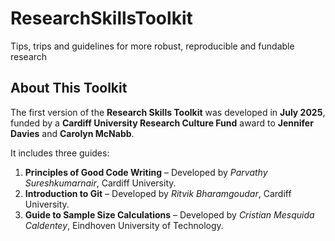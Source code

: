 # ResearchSkillsToolkit
Tips, trips and guidelines for more robust, reproducible and fundable research



## About This Toolkit

The first version of the **Research Skills Toolkit** was developed in **July 2025**, funded by a **Cardiff University Research Culture Fund** award to **Jennifer Davies** and **Carolyn McNabb**.  

It includes three guides:

1. **Principles of Good Code Writing** – Developed by *Parvathy Sureshkumarnair*, Cardiff University.
2. **Introduction to Git** – Developed by *Ritvik Bharamgoudar*, Cardiff University.
3. **Guide to Sample Size Calculations** – Developed by *Cristian Mesquida Caldentey*, Eindhoven University of Technology.
